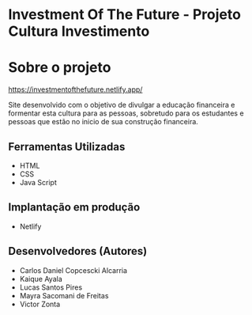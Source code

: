 # Investment Of The Future - Projeto Cultura Investimento

# Sobre o projeto

https://investmentofthefuture.netlify.app/

Site desenvolvido com o objetivo de divulgar a educação financeira e formentar esta cultura para as pessoas, sobretudo para os estudantes e pessoas que estão no inicio de sua construção financeira.

## Ferramentas Utilizadas
- HTML
- CSS
- Java Script

## Implantação em produção
- Netlify

## Desenvolvedores (Autores)
- Carlos Daniel Copcescki Alcarria
- Kaique Ayala
- Lucas Santos Pires
- Mayra Sacomani de Freitas
- Victor Zonta

